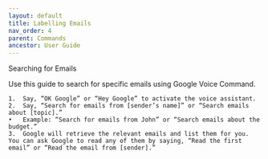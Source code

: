 ```yaml
---
layout: default
title: Labelling Emails
nav_order: 4
parent: Commands
ancestor: User Guide
---
```


Searching for Emails

Use this guide to search for specific emails using Google Voice Command.

	1.	Say, “OK Google” or “Hey Google” to activate the voice assistant.
	2.	Say, “Search for emails from [sender’s name]” or “Search emails about [topic].”
	•	Example: “Search for emails from John” or “Search emails about the budget.”
	3.	Google will retrieve the relevant emails and list them for you. You can ask Google to read any of them by saying, “Read the first email” or “Read the email from [sender].”